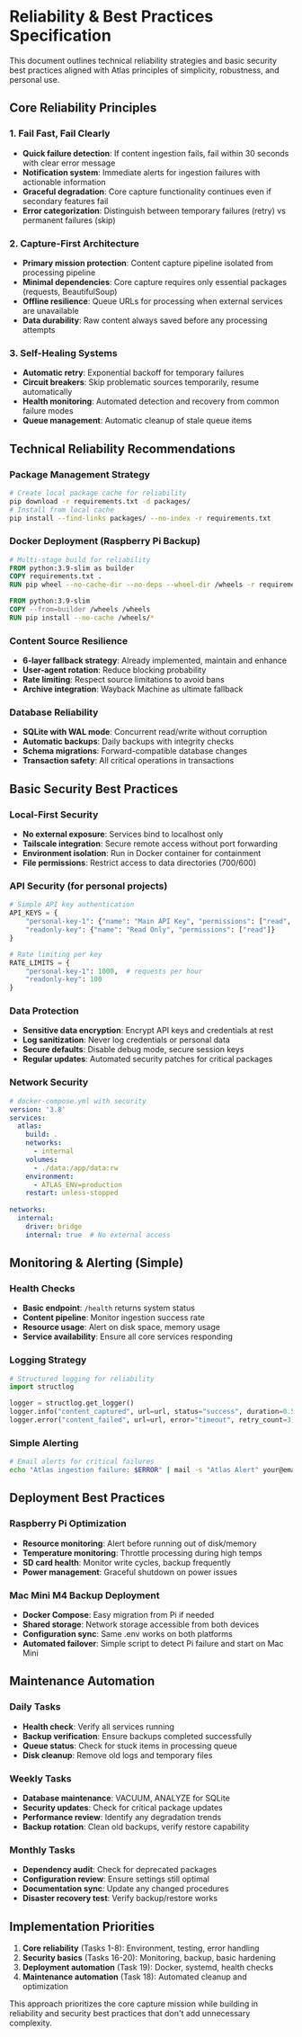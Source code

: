 # Reliability & Best Practices Specification

This document outlines technical reliability strategies and basic security best practices aligned with Atlas principles of simplicity, robustness, and personal use.

## Core Reliability Principles

### 1. Fail Fast, Fail Clearly
- **Quick failure detection**: If content ingestion fails, fail within 30 seconds with clear error message
- **Notification system**: Immediate alerts for ingestion failures with actionable information
- **Graceful degradation**: Core capture functionality continues even if secondary features fail
- **Error categorization**: Distinguish between temporary failures (retry) vs permanent failures (skip)

### 2. Capture-First Architecture
- **Primary mission protection**: Content capture pipeline isolated from processing pipeline
- **Minimal dependencies**: Core capture requires only essential packages (requests, BeautifulSoup)
- **Offline resilience**: Queue URLs for processing when external services are unavailable
- **Data durability**: Raw content always saved before any processing attempts

### 3. Self-Healing Systems
- **Automatic retry**: Exponential backoff for temporary failures
- **Circuit breakers**: Skip problematic sources temporarily, resume automatically
- **Health monitoring**: Automated detection and recovery from common failure modes
- **Queue management**: Automatic cleanup of stale queue items

## Technical Reliability Recommendations

### Package Management Strategy
```bash
# Create local package cache for reliability
pip download -r requirements.txt -d packages/
# Install from local cache
pip install --find-links packages/ --no-index -r requirements.txt
```

### Docker Deployment (Raspberry Pi Backup)
```dockerfile
# Multi-stage build for reliability
FROM python:3.9-slim as builder
COPY requirements.txt .
RUN pip wheel --no-cache-dir --no-deps --wheel-dir /wheels -r requirements.txt

FROM python:3.9-slim
COPY --from=builder /wheels /wheels
RUN pip install --no-cache /wheels/*
```

### Content Source Resilience
- **6-layer fallback strategy**: Already implemented, maintain and enhance
- **User-agent rotation**: Reduce blocking probability
- **Rate limiting**: Respect source limitations to avoid bans
- **Archive integration**: Wayback Machine as ultimate fallback

### Database Reliability
- **SQLite with WAL mode**: Concurrent read/write without corruption
- **Automatic backups**: Daily backups with integrity checks
- **Schema migrations**: Forward-compatible database changes
- **Transaction safety**: All critical operations in transactions

## Basic Security Best Practices

### Local-First Security
- **No external exposure**: Services bind to localhost only
- **Tailscale integration**: Secure remote access without port forwarding
- **Environment isolation**: Run in Docker container for containment
- **File permissions**: Restrict access to data directories (700/600)

### API Security (for personal projects)
```python
# Simple API key authentication
API_KEYS = {
    "personal-key-1": {"name": "Main API Key", "permissions": ["read", "write"]},
    "readonly-key": {"name": "Read Only", "permissions": ["read"]}
}

# Rate limiting per key
RATE_LIMITS = {
    "personal-key-1": 1000,  # requests per hour
    "readonly-key": 100
}
```

### Data Protection
- **Sensitive data encryption**: Encrypt API keys and credentials at rest
- **Log sanitization**: Never log credentials or personal data
- **Secure defaults**: Disable debug mode, secure session keys
- **Regular updates**: Automated security patches for critical packages

### Network Security
```yaml
# docker-compose.yml with security
version: '3.8'
services:
  atlas:
    build: .
    networks:
      - internal
    volumes:
      - ./data:/app/data:rw
    environment:
      - ATLAS_ENV=production
    restart: unless-stopped
    
networks:
  internal:
    driver: bridge
    internal: true  # No external access
```

## Monitoring & Alerting (Simple)

### Health Checks
- **Basic endpoint**: `/health` returns system status
- **Content pipeline**: Monitor ingestion success rate
- **Resource usage**: Alert on disk space, memory usage
- **Service availability**: Ensure all core services responding

### Logging Strategy
```python
# Structured logging for reliability
import structlog

logger = structlog.get_logger()
logger.info("content_captured", url=url, status="success", duration=0.5)
logger.error("content_failed", url=url, error="timeout", retry_count=3)
```

### Simple Alerting
```bash
# Email alerts for critical failures
echo "Atlas ingestion failure: $ERROR" | mail -s "Atlas Alert" your@email.com
```

## Deployment Best Practices

### Raspberry Pi Optimization
- **Resource monitoring**: Alert before running out of disk/memory
- **Temperature monitoring**: Throttle processing during high temps
- **SD card health**: Monitor write cycles, backup frequently
- **Power management**: Graceful shutdown on power issues

### Mac Mini M4 Backup Deployment
- **Docker Compose**: Easy migration from Pi if needed
- **Shared storage**: Network storage accessible from both devices
- **Configuration sync**: Same .env works on both platforms
- **Automated failover**: Simple script to detect Pi failure and start on Mac Mini

## Maintenance Automation

### Daily Tasks
- **Health check**: Verify all services running
- **Backup verification**: Ensure backups completed successfully
- **Queue status**: Check for stuck items in processing queue
- **Disk cleanup**: Remove old logs and temporary files

### Weekly Tasks
- **Database maintenance**: VACUUM, ANALYZE for SQLite
- **Security updates**: Check for critical package updates
- **Performance review**: Identify any degradation trends
- **Backup rotation**: Clean old backups, verify restore capability

### Monthly Tasks
- **Dependency audit**: Check for deprecated packages
- **Configuration review**: Ensure settings still optimal
- **Documentation sync**: Update any changed procedures
- **Disaster recovery test**: Verify backup/restore works

## Implementation Priorities

1. **Core reliability** (Tasks 1-8): Environment, testing, error handling
2. **Security basics** (Tasks 16-20): Monitoring, backup, basic hardening
3. **Deployment automation** (Task 19): Docker, systemd, health checks
4. **Maintenance automation** (Task 18): Automated cleanup and optimization

This approach prioritizes the core capture mission while building in reliability and security best practices that don't add unnecessary complexity.